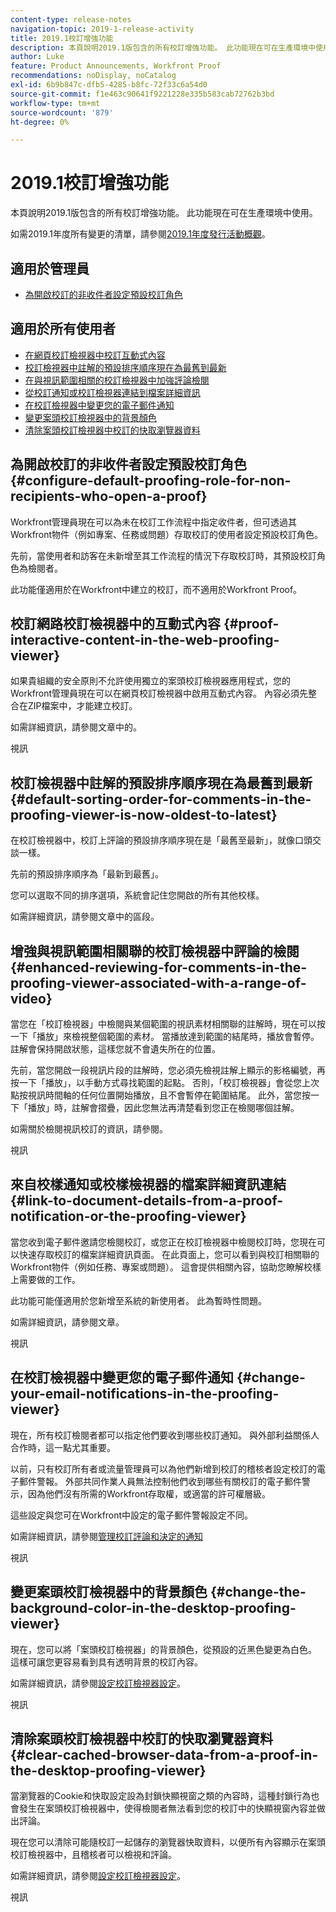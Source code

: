 ```yaml
---
content-type: release-notes
navigation-topic: 2019-1-release-activity
title: 2019.1校訂增強功能
description: 本頁說明2019.1版包含的所有校訂增強功能。 此功能現在可在生產環境中使用。
author: Luke
feature: Product Announcements, Workfront Proof
recommendations: noDisplay, noCatalog
exl-id: 6b9b847c-dfb5-4285-b8fc-72f33c6a54d0
source-git-commit: f1e463c90641f9221228e335b583cab72762b3bd
workflow-type: tm+mt
source-wordcount: '879'
ht-degree: 0%

---
```


# 2019.1校訂增強功能

本頁說明2019.1版包含的所有校訂增強功能。 此功能現在可在生產環境中使用。

如需2019.1年度所有變更的清單，請參閱[2019.1年度發行活動概觀](../../../../product-announcements/product-releases/quarterly-release-archive/2019.1-release-activity/2019-1-release-activity-overview.md)。

## 適用於管理員

* [為開啟校訂的非收件者設定預設校訂角色](#configure-default-proofing-role-for-non-recipients-who-open-a-proof)

## 適用於所有使用者

* [在網頁校訂檢視器中校訂互動式內容](#proof-interactive-content-in-the-web-proofing-viewer)
* [校訂檢視器中註解的預設排序順序現在為最舊到最新](#default-sorting-order-for-comments-in-the-proofing-viewer-is-now-oldest-to-latest)
* [在與視訊範圍相關的校訂檢視器中加強評論檢閱](#enhanced-reviewing-for-comments-in-the-proofing-viewer-associated-with-a-range-of-video)
* [從校訂通知或校訂檢視器連結到檔案詳細資訊](#link-to-document-details-from-a-proof-notification-or-the-proofing-viewer)
* [在校訂檢視器中變更您的電子郵件通知](#change-your-email-notifications-in-the-proofing-viewer)
* [變更案頭校訂檢視器中的背景顏色](#change-the-background-color-in-the-desktop-proofing-viewer)
* [清除案頭校訂檢視器中校訂的快取瀏覽器資料](#clear-cached-browser-data-from-a-proof-in-the-desktop-proofing-viewer)

## 為開啟校訂的非收件者設定預設校訂角色 {#configure-default-proofing-role-for-non-recipients-who-open-a-proof}

Workfront管理員現在可以為未在校訂工作流程中指定收件者，但可透過其Workfront物件（例如專案、任務或問題）存取校訂的使用者設定預設校訂角色。

先前，當使用者和訪客在未新增至其工作流程的情況下存取校訂時，其預設校訂角色為檢閱者。

此功能僅適用於在Workfront中建立的校訂，而不適用於Workfront Proof。

## 校訂網路校訂檢視器中的互動式內容 {#proof-interactive-content-in-the-web-proofing-viewer}

如果貴組織的安全原則不允許使用獨立的案頭校訂檢視器應用程式，您的Workfront管理員現在可以在網頁校訂檢視器中啟用互動式內容。 內容必須先整合在ZIP檔案中，才能建立校訂。

如需詳細資訊，請參閱文章中的。

視訊

## 校訂檢視器中註解的預設排序順序現在為最舊到最新  {#default-sorting-order-for-comments-in-the-proofing-viewer-is-now-oldest-to-latest}

在校訂檢視器中，校訂上評論的預設排序順序現在是「最舊至最新」，就像口頭交談一樣。

先前的預設排序順序為「最新到最舊」。

您可以選取不同的排序選項，系統會記住您開啟的所有其他校樣。

如需詳細資訊，請參閱文章中的區段。

## 增強與視訊範圍相關聯的校訂檢視器中評論的檢閱 {#enhanced-reviewing-for-comments-in-the-proofing-viewer-associated-with-a-range-of-video}

當您在「校訂檢視器」中檢閱與某個範圍的視訊素材相關聯的註解時，現在可以按一下「播放」來檢視整個範圍的素材。 當播放達到範圍的結尾時，播放會暫停。 註解會保持開啟狀態，這樣您就不會遺失所在的位置。

先前，當您開啟一段視訊片段的註解時，您必須先檢視註解上顯示的影格編號，再按一下「播放」，以手動方式尋找範圍的起點。 否則，「校訂檢視器」會從您上次點按視訊時間軸的任何位置開始播放，且不會暫停在範圍結尾。 此外，當您按一下「播放」時，註解會摺疊，因此您無法再清楚看到您正在檢閱哪個註解。

如需關於檢閱視訊校訂的資訊，請參閱。

視訊

## 來自校樣通知或校樣檢視器的檔案詳細資訊連結 {#link-to-document-details-from-a-proof-notification-or-the-proofing-viewer}

當您收到電子郵件邀請您檢閱校訂，或您正在校訂檢視器中檢閱校訂時，您現在可以快速存取校訂的檔案詳細資訊頁面。 在此頁面上，您可以看到與校訂相關聯的Workfront物件（例如任務、專案或問題）。 這會提供相關內容，協助您瞭解校樣上需要做的工作。

此功能可能僅適用於您新增至系統的新使用者。 此為暫時性問題。

如需詳細資訊，請參閱文章。

視訊

## 在校訂檢視器中變更您的電子郵件通知 {#change-your-email-notifications-in-the-proofing-viewer}

現在，所有校訂檢閱者都可以指定他們要收到哪些校訂通知。 與外部利益關係人合作時，這一點尤其重要。

以前，只有校訂所有者或流量管理員可以為他們新增到校訂的稽核者設定校訂的電子郵件警報。 外部共同作業人員無法控制他們收到哪些有關校訂的電子郵件警示，因為他們沒有所需的Workfront存取權，或適當的許可權層級。

這些設定與您可在Workfront中設定的電子郵件警報設定不同。

如需詳細資訊，請參閱[管理校訂評論和決定的通知](../../../../review-and-approve-work/proofing/reviewing-proofs-within-workfront/manage-notifications-for-proof-comments.md)

視訊

## 變更案頭校訂檢視器中的背景顏色 {#change-the-background-color-in-the-desktop-proofing-viewer}

現在，您可以將「案頭校訂檢視器」的背景顏色，從預設的近黑色變更為白色。 這樣可讓您更容易看到具有透明背景的校訂內容。

如需詳細資訊，請參閱[設定校訂檢視器設定](../../../../review-and-approve-work/proofing/reviewing-proofs-within-workfront/configure-proofing-viewer-settings.md)。

視訊

## 清除案頭校訂檢視器中校訂的快取瀏覽器資料 {#clear-cached-browser-data-from-a-proof-in-the-desktop-proofing-viewer}

當瀏覽器的Cookie和快取設定設為封鎖快顯視窗之類的內容時，這種封鎖行為也會發生在案頭校訂檢視器中，使得檢閱者無法看到您的校訂中的快顯視窗內容並做出評論。

現在您可以清除可能隨校訂一起儲存的瀏覽器快取資料，以便所有內容顯示在案頭校訂檢視器中，且稽核者可以檢視和評論。

如需詳細資訊，請參閱[設定校訂檢視器設定](../../../../review-and-approve-work/proofing/reviewing-proofs-within-workfront/configure-proofing-viewer-settings.md)。

視訊
